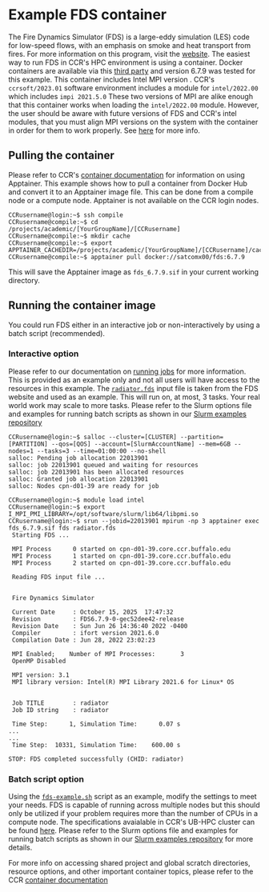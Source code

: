 # Example FDS container  

The Fire Dynamics Simulator (FDS) is a large-eddy simulation (LES) code for low-speed flows, with an emphasis on smoke and heat transport from fires.  For more information on this program, visit the [website](https://pages.nist.gov/fds-smv/).  The easiest way to run FDS in CCR's HPC environment is using a container. Docker containers are available via this [third party](https://hub.docker.com/r/satcomx00/fds) and version 6.7.9 was tested for this example.  This container includes Intel MPI version .  CCR's `ccrsoft/2023.01` software environment includes a module for `intel/2022.00` which includes `impi 2021.5.0`  These two versions of MPI are alike enough that this container works when loading the `intel/2022.00` module.  However, the user should be aware with future versions of FDS and CCR's intel modules, that you must align MPI versions on the system with the container in order for them to work properly.  See [here](https://docs.ccr.buffalo.edu/en/latest/howto/containerization/#building-mpi-enabled-images) for more info.

## Pulling the container  

Please refer to CCR's [container documentation](https://docs.ccr.buffalo.edu/en/latest/howto/containerization/) for information on using Apptainer.  This example shows how to pull a container from Docker Hub and convert it to an Apptainer image file.  This can be done from a compile node or a compute node.  Apptainer is not available on the CCR login nodes.  

```
CCRusername@login:~$ ssh compile  
CCRusername@compile:~$ cd /projects/academic/[YourGroupName]/[CCRusername]  
CCRusername@compile:~$ mkdir cache  
CCRusername@compile:~$ export APPTAINER_CACHEDIR=/projects/academic/[YourGroupName]/[CCRusername]/cache
CCRusername@compile:~$ apptainer pull docker://satcomx00/fds:6.7.9
```
This will save the Apptainer image as `fds_6.7.9.sif` in your current working directory.  


## Running the container image  

You could run FDS either in an interactive job or non-interactively by using a batch script (recommended).  

### Interactive option  

Please refer to our documentation on [running jobs](https://docs.ccr.buffalo.edu/en/latest/hpc/jobs/#interactive-job-submission) for more information.  This is provided as an example only and not all users will have access to the resources in this example.  The [`radiator.fds`](radiator.fds) input file is taken from the FDS website and used as an example.  This will run on, at most, 3 tasks.  Your real world work may scale to more tasks. Please refer to the Slurm options file and examples for running batch scripts as shown in our [Slurm examples repository](../../../slurm/README.md)    

```
CCRusername@login:~$ salloc --cluster=[CLUSTER] --partition=[PARTITION] --qos=[QOS] --account=[SlurmAccountName] --mem=6GB --nodes=1 --tasks=3 --time=01:00:00 --no-shell  
salloc: Pending job allocation 22013901
salloc: job 22013901 queued and waiting for resources
salloc: job 22013901 has been allocated resources
salloc: Granted job allocation 22013901
salloc: Nodes cpn-d01-39 are ready for job

CCRusername@login:~$ module load intel
CCRusername@login:~$ export I_MPI_PMI_LIBRARY=/opt/software/slurm/lib64/libpmi.so
CCRusername@login:~$ srun --jobid=22013901 mpirun -np 3 apptainer exec fds_6.7.9.sif fds radiator.fds  
 Starting FDS ...

 MPI Process      0 started on cpn-d01-39.core.ccr.buffalo.edu
 MPI Process      1 started on cpn-d01-39.core.ccr.buffalo.edu
 MPI Process      2 started on cpn-d01-39.core.ccr.buffalo.edu

 Reading FDS input file ...


 Fire Dynamics Simulator

 Current Date     : October 15, 2025  17:47:32
 Revision         : FDS6.7.9-0-gec52dee42-release
 Revision Date    : Sun Jun 26 14:36:40 2022 -0400
 Compiler         : ifort version 2021.6.0
 Compilation Date : Jun 28, 2022 23:02:23

 MPI Enabled;    Number of MPI Processes:       3
 OpenMP Disabled

 MPI version: 3.1
 MPI library version: Intel(R) MPI Library 2021.6 for Linux* OS


 Job TITLE        : radiator
 Job ID string    : radiator

 Time Step:      1, Simulation Time:      0.07 s
...
...
 Time Step:  10331, Simulation Time:    600.00 s

STOP: FDS completed successfully (CHID: radiator)
```

### Batch script option  

Using the [`fds-example.sh`](fds-example.sh) script as an example, modify the settings to meet your needs.  FDS is capable of running across multiple nodes but this should only be utilized if your problem requires more than the number of CPUs in a compute node.  The specifications avaialable in CCR's UB-HPC cluster can be found [here](https://docs.ccr.buffalo.edu/en/latest/hpc/clusters/#ub-hpc-detailed-hardware-specifications).  Please refer to the Slurm options file and examples for running batch scripts as shown in our [Slurm examples repository](../../../slurm/README.md) for more details.  


For more info on accessing shared project and global scratch directories, resource options, and other important container topics, please refer to the CCR [container documentation](https://docs.ccr.buffalo.edu/en/latest/howto/containerization/) 
